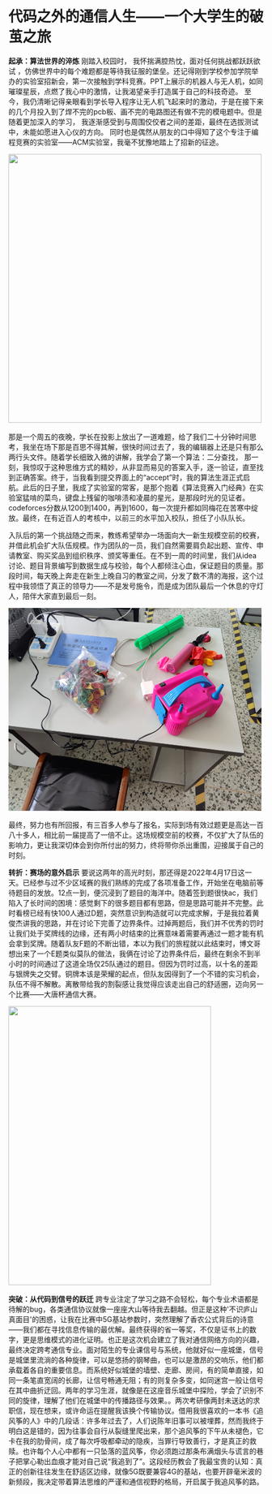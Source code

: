 # **代码之外的通信人生——一个大学生的破茧之旅**

**起承：算法世界的淬炼**
		刚踏入校园时， 我怀揣满腔热忱，面对任何挑战都跃跃欲试 ，仿佛世界中的每个难题都是等待我征服的堡垒。还记得刚到学校参加学院举办的实验室招新会，第一次接触到学科竞赛。PPT上展示的机器人与无人机，如同璀璨星辰，点燃了我心中的激情，让我渴望亲手打造属于自己的科技奇迹。 至今，我仍清晰记得亲眼看到学长导入程序让无人机飞起来时的激动，于是在接下来的几个月投入到了焊不完的pcb板、画不完的电路图还有做不完的模电题中。但是随着更加深入的学习， 我逐渐感受到与周围佼佼者之间的差距，最终在选拔测试中，未能如愿进入心仪的方向。 同时也是偶然从朋友的口中得知了这个专注于编程竞赛的实验室——ACM实验室，我毫不犹豫地踏上了招新的征途。 

<img src=".\2.jpg" width="500px" height="530px" />

​		那是一个周五的夜晚，学长在投影上放出了一道难题，给了我们二十分钟时间思考，我坐在场下那是百思不得其解，很快时间过去了，我的编辑器上还是只有那么两行头文件。随着学长细致入微的讲解，我学会了第一个算法：二分查找， 那一刻，我惊叹于这种思维方式的精妙，从非显而易见的答案入手，逐一验证，直至找到正确答案。终于，当我看到提交界面上的“accept”时，我的算法生涯正式启航。此后的日子里，我成了实验室的常客，是那个抱着《算法竞赛入门经典》在实验室猛啃的菜鸟，键盘上残留的咖啡渍和凌晨的星光，是那段时光的见证者。codeforces分数从1200到1400，再到1600，每一次提升都如同梅花在苦寒中绽放。最终，在有近百人的考核中，以前三的水平加入校队，担任了小队队长。

​		入队后的第一个挑战随之而来，教练希望举办一场面向大一新生规模空前的校赛，并借此机会扩大队伍规模。作为团队的一员，我们自然需要肩负起出题、宣传、申请教室、购买奖品到组织秩序、颁奖等重任。在不到一周的时间里，我们从idea讨论、题目背景编写到数据生成与校验，每个人都倾注心血，保证题目的质量。那段时间，每天晚上奔走在新生上晚自习的教室之间，分发了数不清的海报，这个过程中我领悟了真正的领导力——不是发号施令，而是成为团队最后一个休息的守灯人，陪伴大家直到最后一刻。

<img src=".\3.jpg" width="500px" height="400px" />

​		最终，努力也有所回报，有三百多人参与了报名，实际到场有效过题更是高达一百八十多人，相比前一届提高了一倍不止。这场规模空前的校赛，不仅扩大了队伍的影响力，更让我深切体会到你所付出的努力，终将带你杀出重围，迎接属于自己的时刻。

**转折：赛场的意外启示**
		要说这两年的高光时刻，那还得是2022年4月17日这一天。已经参与过不少区域赛的我们熟练的完成了各项准备工作，开始坐在电脑前等待题目的发放。12点一到，便沉浸到了题目的海洋中。随着签到题很快ac，我们陷入了长时间的困境：感觉剩下的很多题目都有思路，但是思路可能并不完整。此时看榜已经有快100人通过D题，突然意识到构造就可以完成求解，于是我拉着黄俊杰讲我的思路，并在讨论下完善了边界条件。过掉两题后，我们并不优秀的罚时让我们处于奖牌线的边缘，还有两小时结束的比赛意味着需要再通过一题才能有机会拿到奖牌。随着队友F题的不断出错，本以为我们的旅程就以此结束时，博文哥想出来了一个E题类似莫队的做法，我俩在讨论了边界条件后，最终在剩余不到半小时的时间通过了这道全场仅25队通过的题目。但因为罚时过高，以十名的差距与银牌失之交臂。铜牌本该是荣耀的起点，但队友因得到了一个不错的实习机会，队伍不得不解散。离散带给我的割裂感让我觉得应该走出自己的舒适圈，迈向另一个比赛——大唐杯通信大赛。

<img src=".\4.jpg" width="400px" height="550px" />



**突破：从代码到信号的跃迁**
		跨专业注定了学习之路不会轻松，每个专业术语都是待解的bug，各类通信协议就像一座座大山等待我去翻越。但正是这种'不识庐山真面目'的困惑，让我在比赛中5G基站参数时，突然理解了香农公式背后的诗意——我们都在寻找信息传输的最优解。最终获得的省一等奖，不仅是证书上的数字，更是思维模式的进化证明。也正是这次机会建立了我对通信网络方向的兴趣，最终决定跨考通信专业。面对陌生的专业课信号与系统，他就好似一座城堡，信号是城堡里流淌的各种旋律，可以是悠扬的钢琴曲，也可以是激昂的交响乐，他们都承载着各自的重要信息。而系统好似城堡的墙壁、走廊、房间，有的简单直接，如同一条笔直宽阔的长廊，让信号畅通无阻；有的则复杂多变，如同迷宫一般让信号在其中曲折迂回。两年的学习生涯，就像是在这座音乐城堡中探险，学会了识别不同的旋律，理解了他们在城堡中的传播路径与效果。。两次考研像两封未送达的求职信，现在想来，或许命运在提醒我该换个传输协议。借用我很喜欢的一本书《追风筝的人》中的几段话：许多年过去了，人们说陈年旧事可以被埋葬，然而我终于明白这是错的，因为往事会自行从裂缝里爬出来，那个追风筝的下午从未褪色，它卡在我的肋骨间，成了每次呼吸都牵动的隐疾，当罪行导致善行，才是真正的救赎。也许每个人心中都有一只坠落的蓝风筝，你必须跑过那条布满烟头与谎言的巷子把掌心勒出血痕才能对自己说“我追到了”。这段经历教会了我最宝贵的认知：真正的创新往往发生在舒适区边缘，就像5G既要兼容4G的基站，也要开辟毫米波的新频段，我决定带着算法思维的严谨和通信视野的格局，开启属于我追风筝的路。




